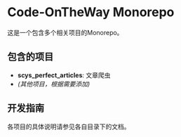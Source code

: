   # Code-OnTheWay Monorepo
   
   这是一个包含多个相关项目的Monorepo。
   
   ## 包含的项目
   
   - **scys_perfect_articles**: 文章爬虫
   - *(其他项目，根据需要添加)*
   
   ## 开发指南
   
   各项目的具体说明请参见各自目录下的文档。
